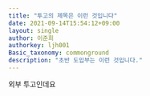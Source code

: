 ```yaml
---
title: "투고의 제목은 이런 것입니다"
date: 2021-09-14T15:54:12+09:00
layout: single
author: 이준희
authorkey: ljh001
Basic_taxonomy: commonground
description: "초반 도입부는 이런 것입니다."
---
```



외부 투고인데요
